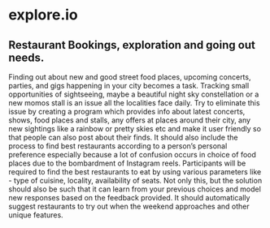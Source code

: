 # explore.io

## Restaurant Bookings, exploration and going out needs.

<p>
Finding out about new and good street food places, upcoming concerts, parties, and gigs happening in your city becomes a task. Tracking small opportunities of sightseeing, maybe a beautiful night sky constellation or a new momos stall is an issue all the localities face daily. Try to eliminate this issue by creating a program which provides info about latest concerts, shows, food places and stalls, any offers at places around their city, any new sightings like a rainbow or pretty skies etc and make it user friendly so that people can also post about their finds. It should also include the process to find best restaurants according to a person’s personal preference especially because a lot of confusion occurs in choice of food places due to the bombardment of Instagram reels. Participants will be required to find the best restaurants to eat by using various parameters like - type of cuisine, locality, availability of seats. Not only this, but the solution should also be such that it can learn from your previous choices and model new responses based on the feedback provided. It should automatically suggest restaurants to try out when the weekend approaches and other unique features.
</p>
